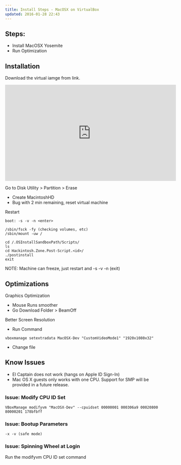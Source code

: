```yaml
---
title: Install Steps - MacOSX on VirtualBox 
updated: 2016-01-28 22:43
---
```


## Steps: 

* Install MacOSX Yosemite 
* Run Optimization 

## Installation 

Download the virtual iamge from link.  

<iframe width="560" height="315" src="https://www.youtube.com/embed/DYMEb0ZCfes" frameborder="0" allowfullscreen></iframe>

Go to Disk Utility > Partition > Erase 

* Create MacintoshHD
* Bug with 2 min remaining, reset virtual machine 

Restart 

```
boot: -s -v -n <enter>

/sbin/fsck -fy (checking volumes, etc) 
/sbin/mount -uw / 
```

```
cd /.OSInstallSandboxPath/Scripts/
ls
cd Hackintosh.Zone.Post-Script.<id>/
./postinstall
exit
```

NOTE: Machine can freeze, just restart and -s -v -n (exit) 

## Optimizations 

Graphics Optimization 

* Mouse Runs smoother 
* Go Download Folder > BeamOff

Better Screen Resolution 

* Run Command 
```
vboxmanage setextradata MacOSX-Dev "CustomVideoMode1" "1920x1080x32"
```
* Change file 

## Know Issues 

* El Captain does not work (hangs on Apple ID Sign-In) 
* Mac OS X guests only works with one CPU.  Support for SMP will be provided in a future release.

### Issue: Modify CPU ID Set 

```
VBoxManage modifyvm "MacOSX-Dev" --cpuidset 00000001 000306a9 00020800 80000201 178bfbff
```

### Issue: Bootup Parameters 

```
-x -v (safe mode) 
```

### Issue: Spinning Wheel at Login 

Run the modifyvm CPU ID set command 